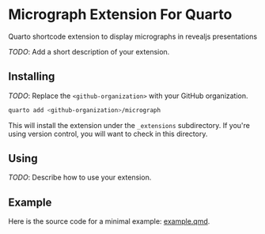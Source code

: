 # Micrograph Extension For Quarto

Quarto shortcode extension to display micrographs in revealjs presentations

_TODO_: Add a short description of your extension.

## Installing

_TODO_: Replace the `<github-organization>` with your GitHub organization.

```bash
quarto add <github-organization>/micrograph
```

This will install the extension under the `_extensions` subdirectory.
If you're using version control, you will want to check in this directory.

## Using

_TODO_: Describe how to use your extension.

## Example

Here is the source code for a minimal example: [example.qmd](example.qmd).

